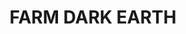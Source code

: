 ---
title: "FARM DARK EARTH"
price: "TBA"
desc: "Opis nije dostupan"
img_path: "/assets/img/A.MIG-3027.jpg"
brand: AMMO
available: true
cat: "weathering"
subcat: "PIGMENTS (35 mL)"
subsubcat: "SS"
---